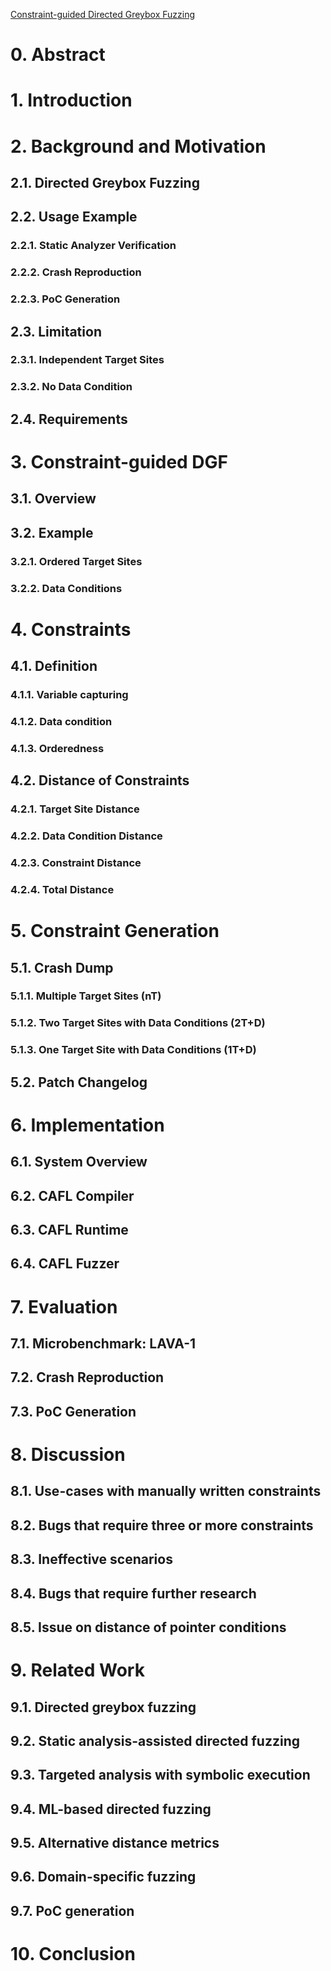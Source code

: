 [Constraint-guided Directed Greybox Fuzzing](https://www.usenix.org/system/files/sec21fall-lee-gwangmu.pdf)

# 0. Abstract

# 1. Introduction
# 2. Background and Motivation
## 2.1. Directed Greybox Fuzzing
## 2.2. Usage Example
### 2.2.1. Static Analyzer Verification
### 2.2.2. Crash Reproduction
### 2.2.3. PoC Generation
## 2.3. Limitation
### 2.3.1. Independent Target Sites
### 2.3.2. No Data Condition
## 2.4. Requirements
# 3. Constraint-guided DGF
## 3.1. Overview
## 3.2. Example
### 3.2.1. Ordered Target Sites
### 3.2.2. Data Conditions
# 4. Constraints
## 4.1. Definition
### 4.1.1. Variable capturing
### 4.1.2. Data condition
### 4.1.3. Orderedness
## 4.2. Distance of Constraints
### 4.2.1. Target Site Distance
### 4.2.2. Data Condition Distance
### 4.2.3. Constraint Distance
### 4.2.4. Total Distance
# 5. Constraint Generation
## 5.1. Crash Dump
### 5.1.1. Multiple Target Sites (nT)
### 5.1.2. Two Target Sites with Data Conditions (2T+D)
### 5.1.3. One Target Site with Data Conditions (1T+D)
## 5.2. Patch Changelog
# 6. Implementation
## 6.1. System Overview
## 6.2. CAFL Compiler
## 6.3. CAFL Runtime
## 6.4. CAFL Fuzzer
# 7. Evaluation
## 7.1. Microbenchmark: LAVA-1
## 7.2. Crash Reproduction
## 7.3. PoC Generation
# 8. Discussion
## 8.1. Use-cases with manually written constraints
## 8.2. Bugs that require three or more constraints
## 8.3. Ineffective scenarios
## 8.4. Bugs that require further research
## 8.5. Issue on distance of pointer conditions
# 9. Related Work
## 9.1. Directed greybox fuzzing
## 9.2. Static analysis-assisted directed fuzzing
## 9.3. Targeted analysis with symbolic execution
## 9.4. ML-based directed fuzzing
## 9.5. Alternative distance metrics
## 9.6. Domain-specific fuzzing
## 9.7. PoC generation
# 10. Conclusion